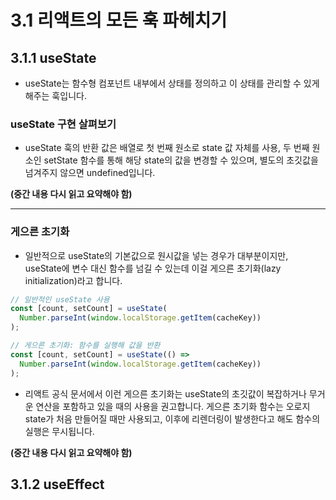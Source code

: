 # 3.1 리액트의 모든 훅 파헤치기

## 3.1.1 useState

- useState는 함수형 컴포넌트 내부에서 상태를 정의하고 이 상태를 관리할 수 있게 해주는 훅입니다.

### useState 구현 살펴보기

- useState 훅의 반환 값은 배열로 첫 번째 원소로 state 값 자체를 사용, 두 번째 원소인 setState 함수를 통해 해당 state의 값을 변경할 수 있으며, 별도의 초깃값을 넘겨주지 않으면 undefined입니다.

**(중간 내용 다시 읽고 요약해야 함)**

---

### 게으른 초기화

- 일반적으로 useState의 기본값으로 원시값을 넣는 경우가 대부분이지만, useState에 변수 대신 함수를 넘길 수 있는데 이걸 게으른 초기화(lazy initialization)라고 합니다.

```jsx
// 일반적인 useState 사용
const [count, setCount] = useState(
  Number.parseInt(window.localStorage.getItem(cacheKey))
);

// 게으른 초기화: 함수를 실행해 값을 반환
const [count, setCount] = useState(() =>
  Number.parseInt(window.localStorage.getItem(cacheKey))
);
```

- 리액트 공식 문서에서 이런 게으른 초기화는 useState의 초깃값이 복잡하거나 무거운 연산을 포함하고 있을 때의 사용을 권고합니다. 게으른 초기화 함수는 오로지 state가 처음 만들어질 때만 사용되고, 이후에 리렌더링이 발생한다고 해도 함수의 실행은 무시됩니다.

**(중간 내용 다시 읽고 요약해야 함)**

## 3.1.2 useEffect
